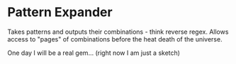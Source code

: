 Pattern Expander
================

Takes patterns and outputs their combinations - think reverse regex. Allows access to "pages" of combinations before the heat death of the universe.

One day I will be a real gem... (right now I am just a sketch)
